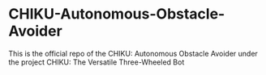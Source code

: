 # CHIKU-Autonomous-Obstacle-Avoider
This is the official repo of the CHIKU: Autonomous Obstacle Avoider under the project CHIKU: The Versatile Three-Wheeled Bot